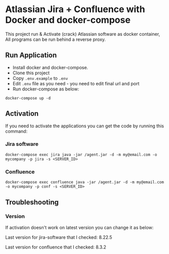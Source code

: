 # Atlassian Jira + Confluence with Docker and docker-compose

This project run & Activate (crack) Atlassian software as docker container, All programs can be run behind a reverse proxy.

## Run Application
- Install docker and docker-compose.
- Clone this project
- Copy `.env.example` to `.env`
- Edit `.env` file as you need - you need to edit final url and port
- Run docker-compose as below:

```
docker-compose up -d
```

## Activation
If you need to activate the applications you can get the code by running this command:

### Jira software

```
docker-compose exec jira java -jar /agent.jar -d -m my@email.com -o mycompany -p jira -s <SERVER_ID>
```

### Confluence

```
docker-compose exec confluence java -jar /agent.jar -d -m my@email.com -o mycompany -p conf -s <SERVER_ID>
```

## Troubleshooting

### Version
If activation doesn't work on latest version you can change it as below:

Last version for jira-software that I checked: 8.22.5

Last version for confluence that I checked: 8.3.2